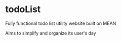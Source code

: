 # todoList
Fully functional todo list utility website built on MEAN

Aims to simplify and organize its user's day
